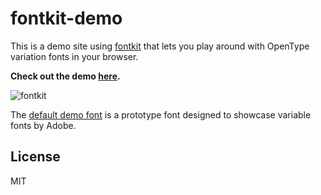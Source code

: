 # fontkit-demo

This is a demo site using [fontkit](http://github.com/devongovett/fontkit) that lets you play around
with OpenType variation fonts in your browser.

**Check out the demo [here](https://fontkit-demo.now.sh).**

![fontkit](https://cloud.githubusercontent.com/assets/19409/25838300/44837c66-3447-11e7-9867-02cd46b82834.gif)

The [default demo font](https://github.com/adobe-fonts/adobe-variable-font-prototype) is a prototype
font designed to showcase variable fonts by Adobe.

## License

MIT
